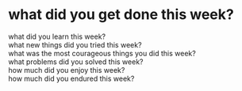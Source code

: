 # what did you get done this week?
what did you learn this week?  
what new things did you tried this week?  
what was the most courageous things you did this week?  
what problems did you solved this week?  
how much did you enjoy this week?  
how much did you endured this week?  